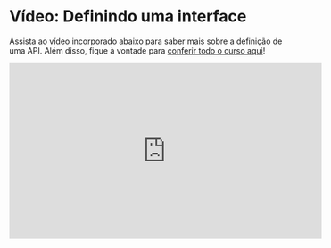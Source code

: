 # Vídeo: Definindo uma interface

Assista ao vídeo incorporado abaixo para saber mais sobre a definição de uma API. Além disso, fique à vontade para [conferir todo o curso aqui](https://www.youtube.com/watch?v=GZvSYJDk-us)!

<iframe 
  width="560" height="315" 
  src="https://www.youtube.com/embed/GZvSYJDk-us?start=471" 
  frameborder="0" allowfullscreen>
</iframe>
